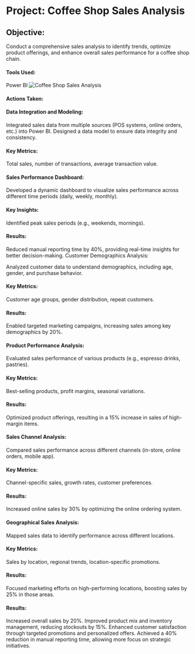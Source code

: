 # Project: Coffee Shop Sales Analysis
## Objective: 
Conduct a comprehensive sales analysis to identify trends, optimize product offerings, and enhance overall sales performance for a coffee shop chain.

#### Tools Used: 
Power BI
![Coffee Shop Sales Analysis](https://github.com/VihoshiniSaravanan/Coffee_Shop_Sales_Analysis/assets/173756615/02cc365d-df9b-4d18-a486-d8da0303e1a2)

#### Actions Taken:

#### Data Integration and Modeling:

Integrated sales data from multiple sources (POS systems, online orders, etc.) into Power BI.
Designed a data model to ensure data integrity and consistency.
#### Key Metrics: 
Total sales, number of transactions, average transaction value.

#### Sales Performance Dashboard:

Developed a dynamic dashboard to visualize sales performance across different time periods (daily, weekly, monthly).
#### Key Insights: 
Identified peak sales periods (e.g., weekends, mornings).
#### Results: 
Reduced manual reporting time by 40%, providing real-time insights for better decision-making.
Customer Demographics Analysis:

Analyzed customer data to understand demographics, including age, gender, and purchase behavior.
#### Key Metrics: 
Customer age groups, gender distribution, repeat customers.
#### Results: 
Enabled targeted marketing campaigns, increasing sales among key demographics by 20%.
#### Product Performance Analysis:

Evaluated sales performance of various products (e.g., espresso drinks, pastries).
#### Key Metrics: 
Best-selling products, profit margins, seasonal variations.
#### Results: 
Optimized product offerings, resulting in a 15% increase in sales of high-margin items.
#### Sales Channel Analysis:

Compared sales performance across different channels (in-store, online orders, mobile app).
#### Key Metrics: 
Channel-specific sales, growth rates, customer preferences.
#### Results: 
Increased online sales by 30% by optimizing the online ordering system.
#### Geographical Sales Analysis:

Mapped sales data to identify performance across different locations.
#### Key Metrics: 
Sales by location, regional trends, location-specific promotions.
#### Results: 
Focused marketing efforts on high-performing locations, boosting sales by 25% in those areas.

#### Results:

Increased overall sales by 20%.
Improved product mix and inventory management, reducing stockouts by 15%.
Enhanced customer satisfaction through targeted promotions and personalized offers.
Achieved a 40% reduction in manual reporting time, allowing more focus on strategic initiatives.

